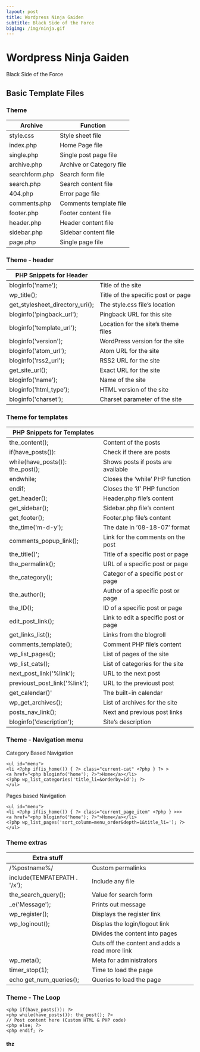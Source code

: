```yaml
---
layout: post
title: Wordpress Ninja Gaiden
subtitle: Black Side of the Force
bigimg: /img/ninja.gif
---
```


# Wordpress Ninja Gaiden
Black Side of the Force

## Basic Template Files

### Theme

| Archive  | Function |
| ------------- | ------------- |
| style.css | Style sheet file |
| index.php | Home Page file |
| single.php | Single post page file |
| archive.php | Archive or Category file |
| searchform.php | Search form file |
| search.php | Search content file |
| 404.php | Error page file |
| comments.php | Comments template file |
| footer.php | Footer content file |
| header.php | Header content file |
| sidebar.php | Sidebar content file |
| page.php | Single page file |

### Theme - header

| PHP Snippets for Header         |                                     |
|---------------------------------|-------------------------------------|
| bloginfo('name');               | Title of the site                   |
| wp_title();                     | Title of the specific post or page  |
| get_stylesheet_directory_uri(); | The style.css file’s location       |
| bloginfo('pingback_url');       | Pingback URL for this site          |
| bloginfo('template_url');       | Location for the site’s theme files |
| bloginfo('version');            | WordPress version for the site      |
| bloginfo('atom_url');           | Atom URL for the site               |
| bloginfo('rss2_url');           | RSS2 URL for the site               |
| get_site_url();                 | Exact URL for the site              |
| bloginfo('name');               | Name of the site                    |
| bloginfo('html_type');          | HTML version of the site            |
| bloginfo('charset');            | Charset parameter of the site       |

### Theme for templates

| PHP Snippets for Templates       	|                                      	|
|----------------------------------	|--------------------------------------	|
| the_content();                   	| Content of the posts                 	|
| if(have_posts()):                	| Check if there are posts             	|
| while(have_posts()): the_post(); 	| Shows posts if posts are available   	|
| endwhile;                        	| Closes the ‘while’ PHP function      	|
| endif;                           	| Closes the ‘if’ PHP function         	|
| get_header();                    	| Header.php file’s content            	|
| get_sidebar();                   	| Sidebar.php file’s content           	|
| get_footer();                    	| Footer.php file’s content            	|
| the_time('m-d-y');               	| The date in ’08-18-07′ format        	|
| comments_popup_link();           	| Link for the comments on the post    	|
| the_title()';                    	| Title of a specific post or page     	|
| the_permalink();                 	| URL of a specific post or page       	|
| the_category();                  	| Categor of a specific post or page   	|
| the_author();                    	| Author of a specific post or page    	|
| the_ID();                        	| ID of a specific post or page        	|
| edit_post_link();                	| Link to edit a specific post or page 	|
| get_links_list();                	| Links from the blogroll              	|
| comments_template();             	| Comment PHP file’s content           	|
| wp_list_pages();                 	| List of pages of the site            	|
| wp_list_cats();                  	| List of categories for the site      	|
| next_post_link('%link');         	| URL to the next post                 	|
| previoust_post_link('%link');    	| URL to the previoust post            	|
| get_calendar()'                  	| The built-in calendar                	|
| wp_get_archives();               	| List of archives for the site        	|
| posts_nav_link();                	| Next and previous post links         	|
| bloginfo('description');         	| Site’s description                   	|

### Theme - Navigation menu

Category Based Navigation

```
<ul id="menu">
<li <?php if(is_home()) { ?> class="current-cat" <?php } ?> >
<a href="<php bloginfo('home'); ?>">Home</a></li>
<?php wp_list_categories('title_li=&orderby=id'); ?>
</ul>
```

Pages based Navigation

```
<ul id="menu">
<li <?php if(is_home()) { ?> class="current_page_item" <?php } >>>
<a href="<php bloginfo('home'); ?>">Home</a></li>
<?php wp_list_pages('sort_column=menu_order&depth=1&title_li='); ?>
</ul>
```

### Theme extras

| Extra stuff                  |                                                |
|------------------------------|------------------------------------------------|
| /%postname%/                 | Custom permalinks                              |
| include(TEMPATEPATH . '/x'); | Include any file                               |
| the_search_query();          | Value for search form                          |
| _e('Message');               | Prints out message                             |
| wp_register();               | Displays the register link                     |
| wp_loginout();               | Displas the login/logout link                  |
| <!--next page-->             | Divides the content into pages                 |
| <!--more-->                  | Cuts off the content and adds a read more link |
| wp_meta();                   | Meta for administrators                        |
| timer_stop(1);               | Time to load the page                          |
| echo get_num_queries();      | Queries to load the page                       |

### Theme - The Loop

```
<php if(have_posts()): ?>
<php while(have_posts()): the_post(); ?>
// Post content here (Custom HTML & PHP code)
<php else; ?>
<php endif; ?>
```

#### thz